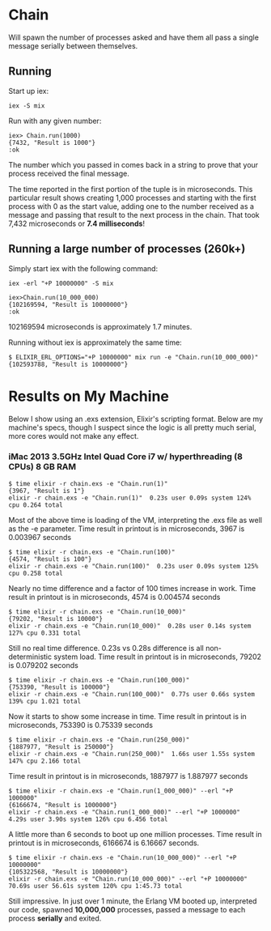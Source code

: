 Chain
=====

Will spawn the number of processes asked and have them all pass a single message serially between themselves.

## Running

Start up iex:

    iex -S mix

Run with any given number:

    iex> Chain.run(1000)
    {7432, "Result is 1000"}
    :ok

The number which you passed in comes back in a string to prove that your process received the final message.

The time reported in the first portion of the tuple is in microseconds. This particular result shows creating
1,000 processes and starting with the first process with 0 as the start value, adding one to the
number received as a message and passing that result to the next process in the chain.
That took 7,432 microseconds or **7.4 milliseconds**!


## Running a large number of processes (260k+)

Simply start iex with the following command:

    iex -erl "+P 10000000" -S mix

    iex>Chain.run(10_000_000)
    {102169594, "Result is 10000000"}
    :ok

102169594 microseconds is approximately 1.7 minutes.

Running without iex is approximately the same time:

    $ ELIXIR_ERL_OPTIONS="+P 10000000" mix run -e "Chain.run(10_000_000)"
    {102593788, "Result is 10000000"}


# Results on My Machine

Below I show using an .exs extension, Elixir's scripting format. Below are my machine's specs, though I suspect since the logic is all pretty much serial, more cores would not make any effect.

### iMac 2013 3.5GHz Intel Quad Core i7 w/ hyperthreading (8 CPUs) 8 GB RAM

    $ time elixir -r chain.exs -e "Chain.run(1)"
    {3967, "Result is 1"}
    elixir -r chain.exs -e "Chain.run(1)"  0.23s user 0.09s system 124% cpu 0.264 total

Most of the above time is loading of the VM, interpreting the .exs file as well as the -e parameter.
Time result in printout is in microseconds, 3967 is 0.003967 seconds


    $ time elixir -r chain.exs -e "Chain.run(100)"
    {4574, "Result is 100"}
    elixir -r chain.exs -e "Chain.run(100)"  0.23s user 0.09s system 125% cpu 0.258 total

Nearly no time difference and a factor of 100 times increase in work. Time result in printout is in microseconds, 4574 is 0.004574 seconds


    $ time elixir -r chain.exs -e "Chain.run(10_000)"
    {79202, "Result is 10000"}
    elixir -r chain.exs -e "Chain.run(10_000)"  0.28s user 0.14s system 127% cpu 0.331 total

Still no real time difference. 0.23s vs 0.28s difference is all non-deterministic system load.
Time result in printout is in microseconds, 79202 is 0.079202 seconds


    $ time elixir -r chain.exs -e "Chain.run(100_000)"
    {753390, "Result is 100000"}
    elixir -r chain.exs -e "Chain.run(100_000)"  0.77s user 0.66s system 139% cpu 1.021 total

Now it starts to show some increase in time. Time result in printout is in microseconds, 753390 is 0.75339 seconds


    $ time elixir -r chain.exs -e "Chain.run(250_000)"
    {1887977, "Result is 250000"}
    elixir -r chain.exs -e "Chain.run(250_000)"  1.66s user 1.55s system 147% cpu 2.166 total

Time result in printout is in microseconds, 1887977 is 1.887977 seconds


    $ time elixir -r chain.exs -e "Chain.run(1_000_000)" --erl "+P 1000000"
    {6166674, "Result is 1000000"}
    elixir -r chain.exs -e "Chain.run(1_000_000)" --erl "+P 1000000"  4.29s user 3.90s system 126% cpu 6.456 total

A little more than 6 seconds to boot up one million processes.
Time result in printout is in microseconds, 6166674 is 6.16667 seconds.

    $ time elixir -r chain.exs -e "Chain.run(10_000_000)" --erl "+P 10000000"
    {105322568, "Result is 10000000"}
    elixir -r chain.exs -e "Chain.run(10_000_000)" --erl "+P 10000000"  70.69s user 56.61s system 120% cpu 1:45.73 total

Still impressive. In just over 1 minute, the Erlang VM booted up, interpreted our code, spawned **10,000,000** processes, passed a message to each process **serially** and exited.
